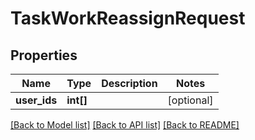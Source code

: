 # TaskWorkReassignRequest

## Properties
Name | Type | Description | Notes
------------ | ------------- | ------------- | -------------
**user_ids** | **int[]** |  | [optional] 

[[Back to Model list]](../README.md#documentation-for-models) [[Back to API list]](../README.md#documentation-for-api-endpoints) [[Back to README]](../README.md)


